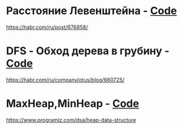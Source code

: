 # Расстояние Левенштейна - [Code](./hard/72_edit_distance.go)

https://habr.com/ru/post/676858/

# DFS - Обход дерева в грубину - [Code](./medium/947_most_stones_removed_with_same_row_or_column.go)

https://habr.com/ru/company/otus/blog/660725/

# MaxHeap,MinHeap - [Code](./hard/295_find_median_from_data_stream_heap.go)

https://www.programiz.com/dsa/heap-data-structure 